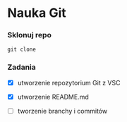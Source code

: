 # Nauka Git 

### Sklonuj repo 
```
git clone
```
### Zadania
- [X] utworzenie repozytorium Git z VSC
- [X] utworzenie README.md
- [ ] tworzenie branchy i commitów

